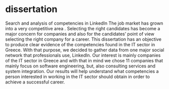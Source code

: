 # dissertation


Search and analysis of competencies in LinkedIn
The job market has grown into a very competitive area . Selecting the right candidates has become a major concern for companies and also for the candidates’ point of view selecting the right company for a career.
This dissertation has an objective to produce clear evidence of the competencies found in the IT sector in Greece. With that purpose, we decided to gather data from one major social network that professionals use, LinkedIn.
Our interest is mainly companies of the IT sector in Greece and with that in mind we chose 11 companies that mainly focus on software engineering, but, also consulting services and system integration.
Our results will help understand what competencies a person interested in working in the IT sector should obtain in order to achieve a successful career.
